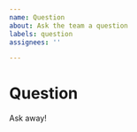 ```yaml
---
name: Question
about: Ask the team a question
labels: question
assignees: ''

---
```


# Question

Ask away!
